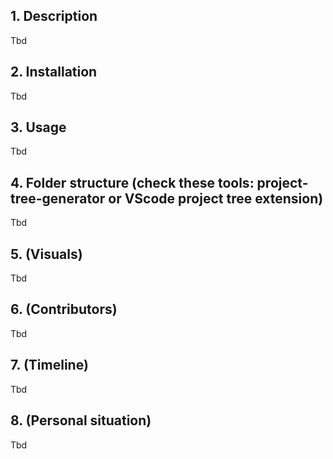 ## 1. Description
Tbd

## 2. Installation
Tbd

## 3. Usage
Tbd

## 4. Folder structure (check these tools: project-tree-generator or VScode project tree extension)
Tbd

## 5. (Visuals)
Tbd

## 6. (Contributors)
Tbd

## 7. (Timeline)
Tbd

## 8. (Personal situation)
Tbd